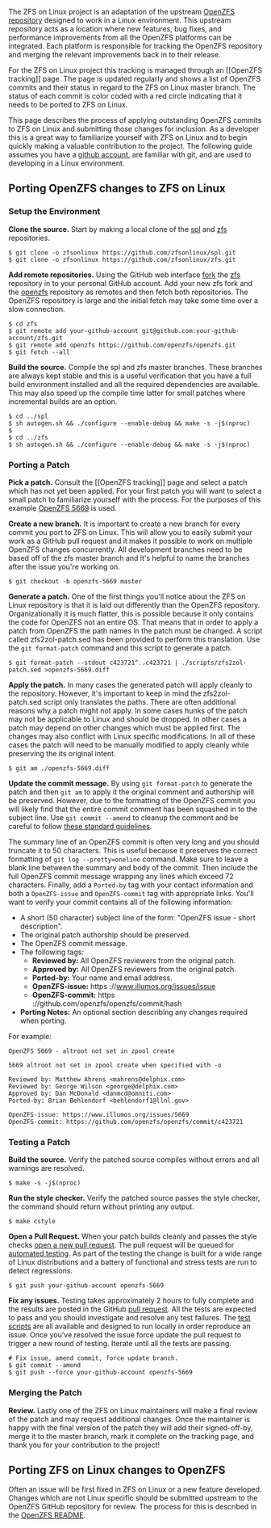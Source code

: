 The ZFS on Linux project is an adaptation of the upstream [OpenZFS repository][openzfs-repo] designed to work in a Linux environment.  This upstream repository acts as a location where new features, bug fixes, and performance improvements from all the OpenZFS platforms can be integrated.  Each platform is responsible for tracking the OpenZFS repository and merging the relevant improvements back in to their release.

For the ZFS on Linux project this tracking is managed through an [[OpenZFS tracking]] page.  The page is updated regularly and shows a list of OpenZFS commits and their status in regard to the ZFS on Linux master branch.  The status of each commit is color coded with a red circle indicating that it needs to be ported to ZFS on Linux.

This page describes the process of applying outstanding OpenZFS commits to ZFS on Linux and submitting those changes for inclusion.  As a developer this is a great way to familiarize yourself with ZFS on Linux and to begin quickly making a valuable contribution to the project.  The following guide assumes you have a [github account][github-account], are familiar with git, and are used to developing in a Linux environment.

## Porting OpenZFS changes to ZFS on Linux

### Setup the Environment

**Clone the source.** Start by making a local clone of the [spl][spl-repo] and [zfs][zfs-repo] repositories.

```
$ git clone -o zfsonlinux https://github.com/zfsonlinux/spl.git
$ git clone -o zfsonlinux https://github.com/zfsonlinux/zfs.git
```

**Add remote repositories.** Using the GitHub web interface [fork][github-fork] the [zfs][zfs-repo] repository in to your personal GitHub account.  Add your new zfs fork and the [openzfs][openzfs-repo] repository as remotes and then fetch both repositories.  The OpenZFS repository is large and the initial fetch may take some time over a slow connection.

```
$ cd zfs 
$ git remote add your-github-account git@github.com:your-github-account/zfs.git
$ git remote add openzfs https://github.com/openzfs/openzfs.git
$ git fetch --all
```

**Build the source.** Compile the spl and zfs master branches.  These branches are always kept stable and this is a useful verification that you have a full build environment installed and all the required dependencies are available.  This may also speed up the compile time latter for small patches where incremental builds are an option.

```
$ cd ../spl
$ sh autogen.sh && ./configure --enable-debug && make -s -j$(nproc)
$
$ cd ../zfs
$ sh autogen.sh && ./configure --enable-debug && make -s -j$(nproc)
```

### Porting a Patch

**Pick a patch.**  Consult the [[OpenZFS tracking]] page and select a patch which has not yet been applied.  For your first patch you will want to select a small patch to familiarize yourself with the process.  For the purposes of this example [OpenZFS 5669][openzfs-5669] is used.

**Create a new branch.**  It is important to create a new branch for every commit you port to ZFS on Linux.  This will allow you to easily submit your work as a GitHub pull request and it makes it possible to work on multiple OpenZFS changes concurrently.  All development branches need to be based off of the zfs master branch and it's helpful to name the branches after the issue you're working on.

```
$ git checkout -b openzfs-5669 master
```

**Generate a patch.**  One of the first things you'll notice about the ZFS on Linux repository is that it is laid out differently than the OpenZFS repository.  Organizationally it is much flatter, this is possible because it only contains the code for OpenZFS not an entire OS.  That means that in order to apply a patch from OpenZFS the path names in the patch must be changed.  A script called zfs2zol-patch.sed has been provided to perform this translation.  Use the `git format-patch` command and this script to generate a patch.

```
$ git format-patch --stdout c423721^..c423721 | ./scripts/zfs2zol-patch.sed >openzfs-5669.diff
```

**Apply the patch.**  In many cases the generated patch will apply cleanly to the repository.  However, it's important to keep in mind the zfs2zol-patch.sed script only translates the paths.  There are often additional reasons why a patch might not apply.  In some cases hunks of the patch may not be applicable to Linux and should be dropped.  In other cases a patch may depend on other changes which must be applied first.  The changes may also conflict with Linux specific modifications.  In all of these cases the patch will need to be manually modified to apply cleanly while preserving the its original intent.

```
$ git am ./openzfs-5669.diff
```

**Update the commit message.** By using `git format-patch` to generate the patch and then `git am` to apply it the original comment and authorship will be preserved.  However, due to the formatting of the OpenZFS commit you will likely find that the entire commit comment has been squashed in to the subject line.  Use `git commit --amend` to cleanup the comment and be careful to follow [these standard guidelines][guidelines].

The summary line of an OpenZFS commit is often very long and you should truncate it to 50 characters.  This is useful because it preserves the correct formatting of `git log --pretty=oneline` command.  Make sure to leave a blank line between the summary and body of the commit.  Then include the full OpenZFS commit message wrapping any lines which exceed 72 characters.  Finally, add a `Ported-by` tag with your contact information and both a `OpenZFS-issue` and `OpenZFS-commit` tag with appropriate links.  You'll want to verify your commit contains all of the following information:

  * A short (50 character) subject line of the form: "OpenZFS issue - short description".
  * The original patch authorship should be preserved.
  * The OpenZFS commit message.
  * The following tags:
    * **Reviewed by:** All OpenZFS reviewers from the original patch.
    * **Approved by:** All OpenZFS reviewers from the original patch.
    * **Ported-by:** Your name and email address.
    * **OpenZFS-issue:** https ://www.illumos.org/issues/issue
    * **OpenZFS-commit:** https ://github.com/openzfs/openzfs/commit/hash
  * **Porting Notes:** An optional section describing any changes required when porting.

For example:

```
OpenZFS 5669 - altroot not set in zpool create
    
5669 altroot not set in zpool create when specified with -o

Reviewed by: Matthew Ahrens <mahrens@delphix.com>
Reviewed by: George Wilson <george@delphix.com>
Approved by: Dan McDonald <danmcd@omniti.com>
Ported-by: Brian Behlendorf <behlendorf1@llnl.gov>
    
OpenZFS-issue: https://www.illumos.org/issues/5669
OpenZFS-commit: https://github.com/openzfs/openzfs/commit/c423721   
```

### Testing a Patch

**Build the source.**  Verify the patched source compiles without errors and all warnings are resolved.

```
$ make -s -j$(nproc)
```

**Run the style checker.**  Verify the patched source passes the style checker, the command should return without printing any output.

```
$ make cstyle
```

**Open a Pull Request.**  When your patch builds cleanly and passes the style checks [open a new pull request][github-pr].  The pull request will be queued for [automated testing][buildbot].  As part of the testing the change is built for a wide range of Linux distributions and a battery of functional and stress tests are run to detect regressions.

```
$ git push your-github-account openzfs-5669
```

**Fix any issues.**  Testing takes approximately 2 hours to fully complete and the results are posted in the GitHub [pull request][openzfs-pr].  All the tests are expected to pass and you should investigate and resolve any test failures.  The [test scripts][buildbot-scripts] are all available and designed to run locally in order reproduce an issue.  Once you've resolved the issue force update the pull request to trigger a new round of testing.  Iterate until all the tests are passing.

```
# Fix issue, amend commit, force update branch.
$ git commit --amend
$ git push --force your-github-account openzfs-5669
```

### Merging the Patch

**Review.**  Lastly one of the ZFS on Linux maintainers will make a final review of the patch and may request additional changes.  Once the maintainer is happy with the final version of the patch they will add their signed-off-by, merge it to the master branch, mark it complete on the tracking page, and thank you for your contribution to the project!

## Porting ZFS on Linux changes to OpenZFS

Often an issue will be first fixed in ZFS on Linux or a new feature developed.  Changes which are not Linux specific should be submitted upstream to the OpenZFS GitHub repository for review.  The process for this is described in the [OpenZFS README][openzfs-repo].

[github-account]: https://help.github.com/articles/signing-up-for-a-new-github-account/
[github-pr]: https://help.github.com/articles/creating-a-pull-request/
[github-fork]: https://help.github.com/articles/fork-a-repo/
[buildbot]: https://github.com/zfsonlinux/zfs-buildbot/
[buildbot-scripts]: https://github.com/zfsonlinux/zfs-buildbot/tree/master/scripts
[spl-repo]: https://github.com/zfsonlinux/spl
[zfs-repo]: https://github.com/zfsonlinux/zfs
[openzfs-repo]: https://github.com/openzfs/openzfs/
[openzfs-5669]: https://github.com/openzfs/openzfs/commit/c423721
[openzfs-pr]: https://github.com/zfsonlinux/zfs/pull/4594
[guidelines]: http://tbaggery.com/2008/04/19/a-note-about-git-commit-messages.html